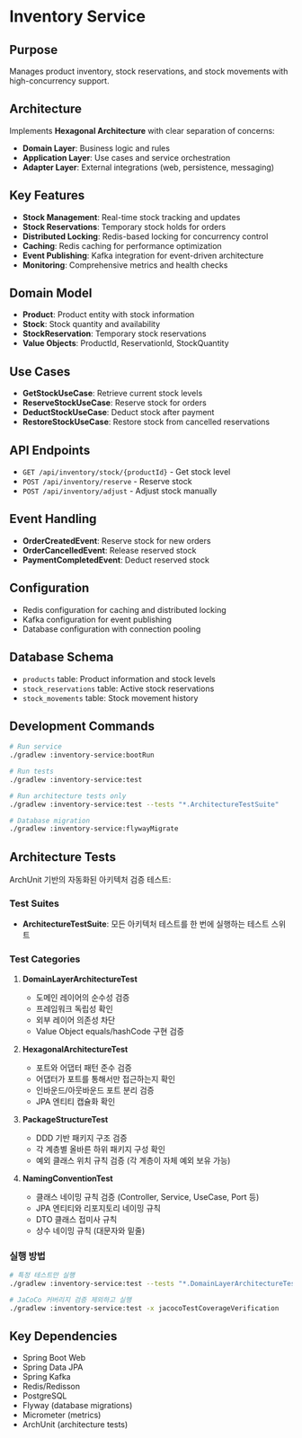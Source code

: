 # Inventory Service

## Purpose
Manages product inventory, stock reservations, and stock movements with high-concurrency support.

## Architecture
Implements **Hexagonal Architecture** with clear separation of concerns:
- **Domain Layer**: Business logic and rules
- **Application Layer**: Use cases and service orchestration
- **Adapter Layer**: External integrations (web, persistence, messaging)

## Key Features
- **Stock Management**: Real-time stock tracking and updates
- **Stock Reservations**: Temporary stock holds for orders
- **Distributed Locking**: Redis-based locking for concurrency control
- **Caching**: Redis caching for performance optimization
- **Event Publishing**: Kafka integration for event-driven architecture
- **Monitoring**: Comprehensive metrics and health checks

## Domain Model
- **Product**: Product entity with stock information
- **Stock**: Stock quantity and availability
- **StockReservation**: Temporary stock reservations
- **Value Objects**: ProductId, ReservationId, StockQuantity

## Use Cases
- **GetStockUseCase**: Retrieve current stock levels
- **ReserveStockUseCase**: Reserve stock for orders
- **DeductStockUseCase**: Deduct stock after payment
- **RestoreStockUseCase**: Restore stock from cancelled reservations

## API Endpoints
- `GET /api/inventory/stock/{productId}` - Get stock level
- `POST /api/inventory/reserve` - Reserve stock
- `POST /api/inventory/adjust` - Adjust stock manually

## Event Handling
- **OrderCreatedEvent**: Reserve stock for new orders
- **OrderCancelledEvent**: Release reserved stock
- **PaymentCompletedEvent**: Deduct reserved stock

## Configuration
- Redis configuration for caching and distributed locking
- Kafka configuration for event publishing
- Database configuration with connection pooling

## Database Schema
- `products` table: Product information and stock levels
- `stock_reservations` table: Active stock reservations
- `stock_movements` table: Stock movement history

## Development Commands
```bash
# Run service
./gradlew :inventory-service:bootRun

# Run tests
./gradlew :inventory-service:test

# Run architecture tests only
./gradlew :inventory-service:test --tests "*.ArchitectureTestSuite"

# Database migration
./gradlew :inventory-service:flywayMigrate
```

## Architecture Tests
ArchUnit 기반의 자동화된 아키텍처 검증 테스트:

### Test Suites
- **ArchitectureTestSuite**: 모든 아키텍처 테스트를 한 번에 실행하는 테스트 스위트

### Test Categories
1. **DomainLayerArchitectureTest**
   - 도메인 레이어의 순수성 검증
   - 프레임워크 독립성 확인
   - 외부 레이어 의존성 차단
   - Value Object equals/hashCode 구현 검증

2. **HexagonalArchitectureTest**
   - 포트와 어댑터 패턴 준수 검증
   - 어댑터가 포트를 통해서만 접근하는지 확인
   - 인바운드/아웃바운드 포트 분리 검증
   - JPA 엔티티 캡슐화 확인

3. **PackageStructureTest**
   - DDD 기반 패키지 구조 검증
   - 각 계층별 올바른 하위 패키지 구성 확인
   - 예외 클래스 위치 규칙 검증 (각 계층이 자체 예외 보유 가능)

4. **NamingConventionTest**
   - 클래스 네이밍 규칙 검증 (Controller, Service, UseCase, Port 등)
   - JPA 엔티티와 리포지토리 네이밍 규칙
   - DTO 클래스 접미사 규칙
   - 상수 네이밍 규칙 (대문자와 밑줄)

### 실행 방법
```bash
# 특정 테스트만 실행
./gradlew :inventory-service:test --tests "*.DomainLayerArchitectureTest"

# JaCoCo 커버리지 검증 제외하고 실행
./gradlew :inventory-service:test -x jacocoTestCoverageVerification
```

## Key Dependencies
- Spring Boot Web
- Spring Data JPA
- Spring Kafka
- Redis/Redisson
- PostgreSQL
- Flyway (database migrations)
- Micrometer (metrics)
- ArchUnit (architecture tests)